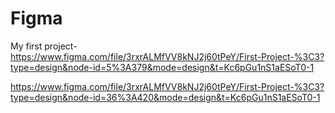 # Figma
My first project- https://www.figma.com/file/3rxrALMfVV8kNJ2j60tPeY/First-Project-%3C3?type=design&node-id=5%3A379&mode=design&t=Kc6pGu1nS1aESoT0-1

https://www.figma.com/file/3rxrALMfVV8kNJ2j60tPeY/First-Project-%3C3?type=design&node-id=36%3A420&mode=design&t=Kc6pGu1nS1aESoT0-1
